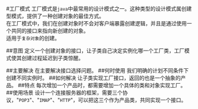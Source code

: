 #工厂模式
工厂模式是`java`中最常用的设计模式之一。这种类型的设计模式属创建型模式，提供了一种创建对象的最佳方式。\
在工厂模式中，我们在创建对象时不会对客户端暴露创建逻辑，并且是通过使用一个共同的接口来指向新创建的对象。\
适用于`复杂对象`的创建。

##意图
定义一个创建对象的接口，让子类自己决定实例化哪一个工厂类，工厂模式使其创建过程延迟到子类惊醒。

##主要解决
在主要解决接口选择问题。
##何时使用
我们明确的计划不同条件下创建不同实例时。
##如何解决
让子类实现工厂接口，返回的也是一个抽象的产品。
##特点
每次增加一个产品时，都需要增加一个具体的类和对象实现工厂。
##使用场景
设计一个连接服务器的框架，需要三个协议，"`POP3`"、"`IMAP`"、"`HTTP`"，可以把这三个作为产品类，共同实现一个接口。






